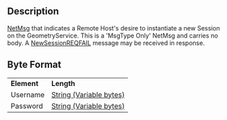 ## Description

[NetMsg](IBME_GeometryService#NetMsg_Class "wikilink") that indicates a
Remote Host's desire to instantiate a new Session on the
GeometryService. This is a 'MsgType Only' NetMsg and carries no body. A
[NewSessionREQFAIL](NewSessionREQFAIL "wikilink") message may be
received in response.

## Byte Format

|             |                                                                |
|-------------|----------------------------------------------------------------|
| **Element** | **Length**                                                     |
| Username    | [String (Variable bytes)](IBME_NETWORKPROTO_STRING "wikilink") |
| Password    | [String (Variable bytes)](IBME_NETWORKPROTO_STRING "wikilink") |